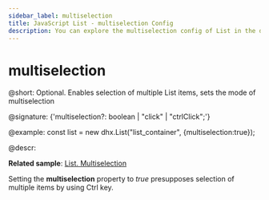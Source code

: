 ```yaml
---
sidebar_label: multiselection
title: JavaScript List - multiselection Config 
description: You can explore the multiselection config of List in the documentation of the DHTMLX JavaScript UI library. Browse developer guides and API reference, try out code examples and live demos, and download a free 30-day evaluation version of DHTMLX Suite.
---
```


# multiselection

@short: Optional. Enables selection of multiple List items, sets the mode of multiselection

@signature: {'multiselection?: boolean | "click" | "ctrlClick";'}

@example:
const list = new dhx.List("list_container", {multiselection:true});

@descr:

**Related sample**: [List. Multiselection](https://snippet.dhtmlx.com/0sorkczm)

Setting the **multiselection** property to *true* presupposes selection of multiple items by using Ctrl key.

[comment]: # (@related: list/configuration.md#multiple-selection-of-items)
